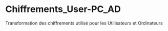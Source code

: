 # Chiffrements_User-PC_AD
Transformation des chiffrements utilisé pour les Utilisateurs et Ordinateurs
